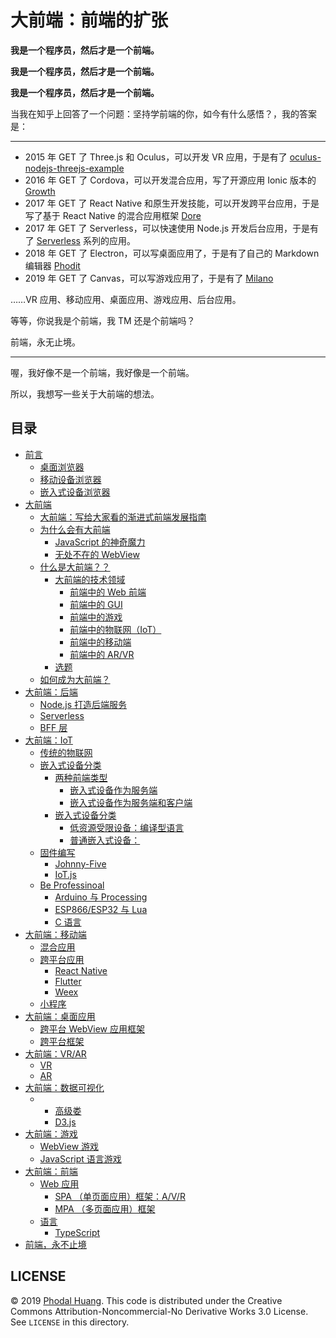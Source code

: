 # 大前端：前端的扩张

**我是一个程序员，然后才是一个前端。**

**我是一个程序员，然后才是一个前端。**

**我是一个程序员，然后才是一个前端。**

当我在知乎上回答了一个问题：坚持学前端的你，如今有什么感悟？，我的答案是：
 
----------------------------

 - 2015 年 GET 了 Three.js 和 Oculus，可以开发 VR 应用，于是有了 [oculus-nodejs-threejs-example](https://github.com/phodal/oculus-nodejs-threejs-example)
 - 2016 年 GET 了 Cordova，可以开发混合应用，写了开源应用 Ionic 版本的 [Growth](https://github.com/phodal/growth-ionic)
 - 2017 年 GET 了 React Native 和原生开发技能，可以开发跨平台应用，于是写了基于 React Native 的混合应用框架 [Dore](https://github.com/phodal/dore)
 - 2017 年 GET 了 Serverless，可以快速使用 Node.js 开发后台应用，于是有了 [Serverless](https://github.com/phodal/serverless) 系列的应用。
 - 2018 年 GET 了 Electron，可以写桌面应用了，于是有了自己的 Markdown 编辑器 [Phodit](https://github.com/phodal/phodit)
 - 2019 年 GET 了 Canvas，可以写游戏应用了，于是有了 [Milano](https://github.com/phodal/milano)

……VR 应用、移动应用、桌面应用、游戏应用、后台应用。

等等，你说我是个前端，我 TM 还是个前端吗？

前端，永无止境。

----------------------------

喔，我好像不是一个前端，我好像是一个前端。

所以，我想写一些关于大前端的想法。

## 目录

*   [前言](https://javascript.ren/#%E5%89%8D%E8%A8%80)
    *   [桌面浏览器](https://javascript.ren/#%E6%A1%8C%E9%9D%A2%E6%B5%8F%E8%A7%88%E5%99%A8)
    *   [移动设备浏览器](https://javascript.ren/#%E7%A7%BB%E5%8A%A8%E8%AE%BE%E5%A4%87%E6%B5%8F%E8%A7%88%E5%99%A8)
    *   [嵌入式设备浏览器](https://javascript.ren/#%E5%B5%8C%E5%85%A5%E5%BC%8F%E8%AE%BE%E5%A4%87%E6%B5%8F%E8%A7%88%E5%99%A8)
*   [大前端](https://javascript.ren/#%E5%A4%A7%E5%89%8D%E7%AB%AF)
    *   [大前端：写给大家看的渐进式前端发展指南](https://javascript.ren/#%E5%A4%A7%E5%89%8D%E7%AB%AF%EF%BC%9A%E5%86%99%E7%BB%99%E5%A4%A7%E5%AE%B6%E7%9C%8B%E7%9A%84%E6%B8%90%E8%BF%9B%E5%BC%8F%E5%89%8D%E7%AB%AF%E5%8F%91%E5%B1%95%E6%8C%87%E5%8D%97)
    *   [为什么会有大前端](https://javascript.ren/#%E4%B8%BA%E4%BB%80%E4%B9%88%E4%BC%9A%E6%9C%89%E5%A4%A7%E5%89%8D%E7%AB%AF)
        *   [JavaScript 的神奇魔力](https://javascript.ren/#javascript-%E7%9A%84%E7%A5%9E%E5%A5%87%E9%AD%94%E5%8A%9B)
        *   [无处不在的 WebView](https://javascript.ren/#%E6%97%A0%E5%A4%84%E4%B8%8D%E5%9C%A8%E7%9A%84-webview)
    *   [什么是大前端？？](https://javascript.ren/#%E4%BB%80%E4%B9%88%E6%98%AF%E5%A4%A7%E5%89%8D%E7%AB%AF%EF%BC%9F%EF%BC%9F)
        *   [大前端的技术领域](https://javascript.ren/#%E5%A4%A7%E5%89%8D%E7%AB%AF%E7%9A%84%E6%8A%80%E6%9C%AF%E9%A2%86%E5%9F%9F)
            *   [前端中的 Web 前端](https://javascript.ren/#%E5%89%8D%E7%AB%AF%E4%B8%AD%E7%9A%84-web-%E5%89%8D%E7%AB%AF)
            *   [前端中的 GUI](https://javascript.ren/#%E5%89%8D%E7%AB%AF%E4%B8%AD%E7%9A%84-gui)
            *   [前端中的游戏](https://javascript.ren/#%E5%89%8D%E7%AB%AF%E4%B8%AD%E7%9A%84%E6%B8%B8%E6%88%8F)
            *   [前端中的物联网（IoT）](https://javascript.ren/#%E5%89%8D%E7%AB%AF%E4%B8%AD%E7%9A%84%E7%89%A9%E8%81%94%E7%BD%91%EF%BC%88iot%EF%BC%89)
            *   [前端中的移动端](https://javascript.ren/#%E5%89%8D%E7%AB%AF%E4%B8%AD%E7%9A%84%E7%A7%BB%E5%8A%A8%E7%AB%AF)
            *   [前端中的 AR/VR](https://javascript.ren/#%E5%89%8D%E7%AB%AF%E4%B8%AD%E7%9A%84-arvr)
        *   [选题](https://javascript.ren/#%E9%80%89%E9%A2%98)
    *   [如何成为大前端？](https://javascript.ren/#%E5%A6%82%E4%BD%95%E6%88%90%E4%B8%BA%E5%A4%A7%E5%89%8D%E7%AB%AF%EF%BC%9F)
*   [大前端：后端](https://javascript.ren/#%E5%A4%A7%E5%89%8D%E7%AB%AF%EF%BC%9A%E5%90%8E%E7%AB%AF)
    *   [Node.js 打造后端服务](https://javascript.ren/#nodejs-%E6%89%93%E9%80%A0%E5%90%8E%E7%AB%AF%E6%9C%8D%E5%8A%A1)
    *   [Serverless](https://javascript.ren/#serverless)
    *   [BFF 层](https://javascript.ren/#bff-%E5%B1%82)
*   [大前端：IoT](https://javascript.ren/#%E5%A4%A7%E5%89%8D%E7%AB%AF%EF%BC%9Aiot)
    *   [传统的物联网](https://javascript.ren/#%E4%BC%A0%E7%BB%9F%E7%9A%84%E7%89%A9%E8%81%94%E7%BD%91)
    *   [嵌入式设备分类](https://javascript.ren/#%E5%B5%8C%E5%85%A5%E5%BC%8F%E8%AE%BE%E5%A4%87%E5%88%86%E7%B1%BB)
        *   [两种前端类型](https://javascript.ren/#%E4%B8%A4%E7%A7%8D%E5%89%8D%E7%AB%AF%E7%B1%BB%E5%9E%8B)
            *   [嵌入式设备作为服务端](https://javascript.ren/#%E5%B5%8C%E5%85%A5%E5%BC%8F%E8%AE%BE%E5%A4%87%E4%BD%9C%E4%B8%BA%E6%9C%8D%E5%8A%A1%E7%AB%AF)
            *   [嵌入式设备作为服务端和客户端](https://javascript.ren/#%E5%B5%8C%E5%85%A5%E5%BC%8F%E8%AE%BE%E5%A4%87%E4%BD%9C%E4%B8%BA%E6%9C%8D%E5%8A%A1%E7%AB%AF%E5%92%8C%E5%AE%A2%E6%88%B7%E7%AB%AF)
        *   [嵌入式设备分类](https://javascript.ren/#%E5%B5%8C%E5%85%A5%E5%BC%8F%E8%AE%BE%E5%A4%87%E5%88%86%E7%B1%BB-1)
            *   [低资源受限设备：编译型语言](https://javascript.ren/#%E4%BD%8E%E8%B5%84%E6%BA%90%E5%8F%97%E9%99%90%E8%AE%BE%E5%A4%87%EF%BC%9A%E7%BC%96%E8%AF%91%E5%9E%8B%E8%AF%AD%E8%A8%80)
            *   [普通嵌入式设备：](https://javascript.ren/#%E6%99%AE%E9%80%9A%E5%B5%8C%E5%85%A5%E5%BC%8F%E8%AE%BE%E5%A4%87%EF%BC%9A)
    *   [固件编写](https://javascript.ren/#%E5%9B%BA%E4%BB%B6%E7%BC%96%E5%86%99)
        *   [Johnny-Five](https://javascript.ren/#johnny-five)
        *   [IoT.js](https://javascript.ren/#iotjs)
    *   [Be Professinoal](https://javascript.ren/#be-professinoal)
        *   [Arduino 与 Processing](https://javascript.ren/#arduino-%E4%B8%8E-processing)
        *   [ESP866/ESP32 与 Lua](https://javascript.ren/#esp866esp32-%E4%B8%8E-lua)
        *   [C 语言](https://javascript.ren/#c-%E8%AF%AD%E8%A8%80)
*   [大前端：移动端](https://javascript.ren/#%E5%A4%A7%E5%89%8D%E7%AB%AF%EF%BC%9A%E7%A7%BB%E5%8A%A8%E7%AB%AF)
    *   [混合应用](https://javascript.ren/#%E6%B7%B7%E5%90%88%E5%BA%94%E7%94%A8)
    *   [跨平台应用](https://javascript.ren/#%E8%B7%A8%E5%B9%B3%E5%8F%B0%E5%BA%94%E7%94%A8)
        *   [React Native](https://javascript.ren/#react-native)
        *   [Flutter](https://javascript.ren/#flutter)
        *   [Weex](https://javascript.ren/#weex)
    *   [小程序](https://javascript.ren/#%E5%B0%8F%E7%A8%8B%E5%BA%8F)
*   [大前端：桌面应用](https://javascript.ren/#%E5%A4%A7%E5%89%8D%E7%AB%AF%EF%BC%9A%E6%A1%8C%E9%9D%A2%E5%BA%94%E7%94%A8)
    *   [跨平台 WebView 应用框架](https://javascript.ren/#%E8%B7%A8%E5%B9%B3%E5%8F%B0-webview-%E5%BA%94%E7%94%A8%E6%A1%86%E6%9E%B6)
    *   [跨平台框架](https://javascript.ren/#%E8%B7%A8%E5%B9%B3%E5%8F%B0%E6%A1%86%E6%9E%B6)
*   [大前端：VR/AR](https://javascript.ren/#%E5%A4%A7%E5%89%8D%E7%AB%AF%EF%BC%9Avrar)
    *   [VR](https://javascript.ren/#vr)
    *   [AR](https://javascript.ren/#ar)
*   [大前端：数据可视化](https://javascript.ren/#%E5%A4%A7%E5%89%8D%E7%AB%AF%EF%BC%9A%E6%95%B0%E6%8D%AE%E5%8F%AF%E8%A7%86%E5%8C%96)
    *   *   [高级娄](https://javascript.ren/#%E9%AB%98%E7%BA%A7%E5%A8%84)
        *   [D3.js](https://javascript.ren/#d3js)
*   [大前端：游戏](https://javascript.ren/#%E5%A4%A7%E5%89%8D%E7%AB%AF%EF%BC%9A%E6%B8%B8%E6%88%8F)
    *   [WebView 游戏](https://javascript.ren/#webview-%E6%B8%B8%E6%88%8F)
    *   [JavaScript 语言游戏](https://javascript.ren/#javascript-%E8%AF%AD%E8%A8%80%E6%B8%B8%E6%88%8F)
*   [大前端：前端](https://javascript.ren/#%E5%A4%A7%E5%89%8D%E7%AB%AF%EF%BC%9A%E5%89%8D%E7%AB%AF)
    *   [Web 应用](https://javascript.ren/#web-%E5%BA%94%E7%94%A8)
        *   [SPA （单页面应用）框架：A/V/R](https://javascript.ren/#spa-%EF%BC%88%E5%8D%95%E9%A1%B5%E9%9D%A2%E5%BA%94%E7%94%A8%EF%BC%89%E6%A1%86%E6%9E%B6%EF%BC%9Aavr)
        *   [MPA （多页面应用）框架](https://javascript.ren/#mpa-%EF%BC%88%E5%A4%9A%E9%A1%B5%E9%9D%A2%E5%BA%94%E7%94%A8%EF%BC%89%E6%A1%86%E6%9E%B6)
    *   [语言](https://javascript.ren/#%E8%AF%AD%E8%A8%80)
        *   [TypeScript](https://javascript.ren/#typescript)
*   [前端，永不止境](https://javascript.ren/#%E5%89%8D%E7%AB%AF%EF%BC%8C%E6%B0%B8%E4%B8%8D%E6%AD%A2%E5%A2%83)

## LICENSE

© 2019 [Phodal Huang](https://www.phodal.com/). This code is distributed under the Creative Commons Attribution-Noncommercial-No Derivative Works 3.0 License. See `LICENSE` in this directory.
